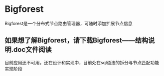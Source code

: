 # Bigforest
Bigforest是一个分布式节点路由管理器，可随时添加扩展节点信息
## 如果想了解Bigforest，请下载Bigforest——结构说明.doc文件阅读

目前应用还不可用，还在设计和实现中，目前处在sql语法的拆分与节点匹配功能实现阶段
 
